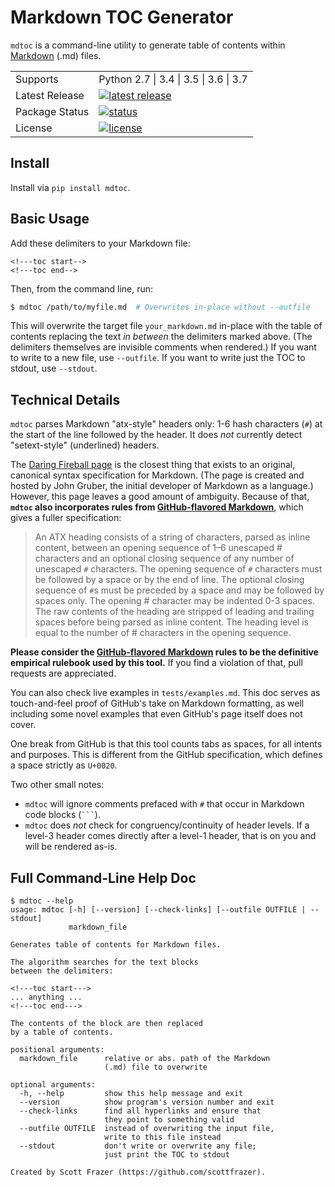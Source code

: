 # Markdown TOC Generator

`mdtoc` is a command-line utility to generate table of contents within [Markdown](https://daringfireball.net/projects/markdown/) (.md) files.

<table>
  <tr>
    <td>Supports</td>
    <td>Python 2.7 | 3.4 | 3.5 | 3.6 | 3.7</td>
  </tr>
  <tr>
    <td>Latest Release</td>
    <td>
      <a href="https://pypi.org/project/mdtoc/">
      <img src="https://img.shields.io/pypi/v/mdtoc.svg" alt="latest release" />
      </a>
    </td>
  </tr>
  <tr>
    <td>Package Status</td>
    <td>
      <a href="https://pypi.org/project/mdtoc/">
      <img src="https://img.shields.io/pypi/status/mdtoc.svg" alt="status" /></td>
      </a>
  </tr>
  <tr>
    <td>License</td>
    <td>
      <a href="https://github.com/scottfrazer/mdtoc/blob/master/LICENSE">
      <img src="https://img.shields.io/pypi/l/mdtoc.svg" alt="license" />
      </a>
    </td>
  </tr>
</table>

## Install

Install via `pip install mdtoc`.

## Basic Usage

Add these delimiters to your Markdown file:

```
<!---toc start-->
<!---toc end-->
```

Then, from the command line, run:

```bash
$ mdtoc /path/to/myfile.md  # Overwrites in-place without --outfile
```

This will overwrite the target file `your_markdown.md` in-place with the table of contents replacing the text _in between_ the delimiters marked above.  (The delimiters themselves are invisible comments when rendered.)  If you want to write to a new file, use `--outfile`.  If you want to write just the TOC to stdout, use `--stdout`.

## Technical Details

`mdtoc` parses Markdown "atx-style" headers only: 1-6 hash characters (`#`) at the start of the line followed by the header.  It does *not* currently detect "setext-style" (underlined) headers.

The [Daring Fireball page](https://daringfireball.net/projects/markdown/syntax#header) is the closest thing that exists to an original, canonical syntax specification for Markdown.  (The page is created and hosted by John Gruber, the initial developer of Markdown as a language.)  However, this page leaves a good amount of ambiguity.  Because of that, **`mdtoc` also incorporates rules from [GitHub-flavored Markdown](https://github.github.com/gfm/#atx-heading)**, which gives a fuller specification:

> An ATX heading consists of a string of characters, parsed as inline content, between an opening sequence of 1–6 unescaped # characters and an optional closing sequence of any number of unescaped `#` characters. The opening sequence of `#` characters must be followed by a space or by the end of line. The optional closing sequence of `#`s must be preceded by a space and may be followed by spaces only. The opening # character may be indented 0-3 spaces. The raw contents of the heading are stripped of leading and trailing spaces before being parsed as inline content. The heading level is equal to the number of # characters in the opening sequence.

**Please consider the [GitHub-flavored Markdown](https://github.github.com/gfm/#atx-heading) rules to be the definitive empirical rulebook used by this tool.**  If you find a violation of that, pull requests are appreciated.

You can also check live examples in `tests/examples.md`.  This doc serves as touch-and-feel proof of GitHub's take on Markdown formatting, as well including some novel examples that even GitHub's page itself does not cover.

One break from GitHub is that this tool counts tabs as spaces, for all intents and purposes.  This is different from the GitHub specification, which defines a space strictly as `U+0020`.

Two other small notes:

- `mdtoc` will ignore comments prefaced with `#` that occur in Markdown code blocks (<code>\`\`\`</code>).
- `mdtoc` does *not* check for congruency/continuity of header levels.  If a level-3 header comes directly after a level-1 header, that is on you and will be rendered as-is.

## Full Command-Line Help Doc

```
$ mdtoc --help
usage: mdtoc [-h] [--version] [--check-links] [--outfile OUTFILE | --stdout]
             markdown_file

Generates table of contents for Markdown files.

The algorithm searches for the text blocks
between the delimiters:

<!---toc start--->
... anything ...
<!---toc end--->

The contents of the block are then replaced
by a table of contents.

positional arguments:
  markdown_file      relative or abs. path of the Markdown
                     (.md) file to overwrite

optional arguments:
  -h, --help         show this help message and exit
  --version          show program's version number and exit
  --check-links      find all hyperlinks and ensure that
                     they point to something valid
  --outfile OUTFILE  instead of overwriting the input file,
                     write to this file instead
  --stdout           don't write or overwrite any file;
                     just print the TOC to stdout

Created by Scott Frazer (https://github.com/scottfrazer).
```
